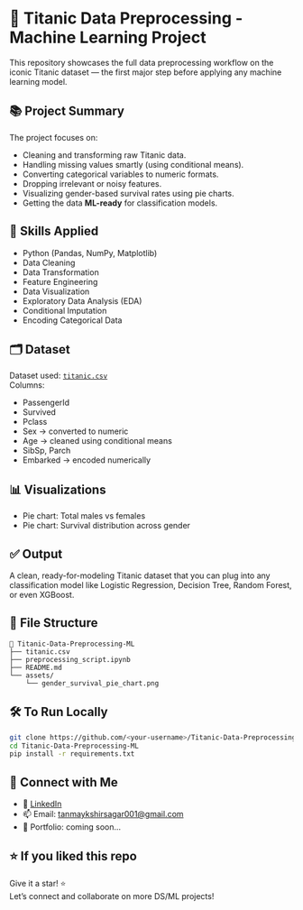 # 🚢 Titanic Data Preprocessing - Machine Learning Project

This repository showcases the full data preprocessing workflow on the iconic Titanic dataset — the first major step before applying any machine learning model.

## 📚 Project Summary

The project focuses on:
- Cleaning and transforming raw Titanic data.
- Handling missing values smartly (using conditional means).
- Converting categorical variables to numeric formats.
- Dropping irrelevant or noisy features.
- Visualizing gender-based survival rates using pie charts.
- Getting the data **ML-ready** for classification models.

## 🧠 Skills Applied

- Python (Pandas, NumPy, Matplotlib)
- Data Cleaning
- Data Transformation
- Feature Engineering
- Data Visualization
- Exploratory Data Analysis (EDA)
- Conditional Imputation
- Encoding Categorical Data

## 🗂️ Dataset

Dataset used: [`titanic.csv`](https://www.kaggle.com/c/titanic/data)  
Columns:
- PassengerId
- Survived
- Pclass
- Sex → converted to numeric
- Age → cleaned using conditional means
- SibSp, Parch
- Embarked → encoded numerically

## 📊 Visualizations

- Pie chart: Total males vs females
- Pie chart: Survival distribution across gender

## ✅ Output

A clean, ready-for-modeling Titanic dataset that you can plug into any classification model like Logistic Regression, Decision Tree, Random Forest, or even XGBoost.

## 📎 File Structure

```
📁 Titanic-Data-Preprocessing-ML
├── titanic.csv
├── preprocessing_script.ipynb
├── README.md
└── assets/
    └── gender_survival_pie_chart.png
```

## 🛠️ To Run Locally

```bash
git clone https://github.com/<your-username>/Titanic-Data-Preprocessing-ML.git
cd Titanic-Data-Preprocessing-ML
pip install -r requirements.txt
```

## 🤝 Connect with Me

- 💼 [LinkedIn]([https://www.linkedin.com/in/yourprofile/](https://www.linkedin.com/in/tanmay-kshirsagar/))
- 📫 Email: tanmaykshirsagar001@gmail.com
- 🧠 Portfolio: coming soon...

## ⭐ If you liked this repo

Give it a star! ⭐  
Let’s connect and collaborate on more DS/ML projects!
